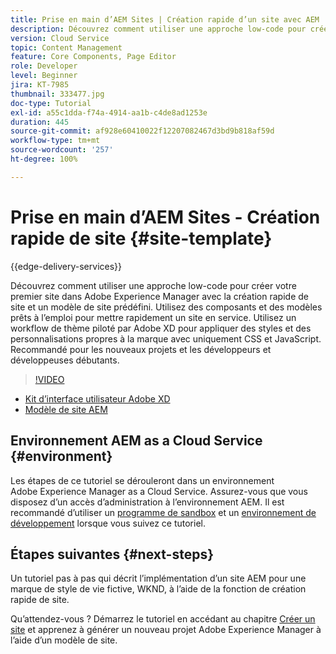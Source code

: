 ```yaml
---
title: Prise en main d’AEM Sites | Création rapide d’un site avec AEM
description: Découvrez comment utiliser une approche low-code pour créer votre premier site dans Adobe Experience Manager avec la création rapide de site et un modèle de site prédéfini. Utilisez des composants et des modèles prêts à l’emploi pour mettre rapidement un site en service. Utilisez un workflow de thème piloté par Adobe XD pour appliquer des styles et des personnalisations propres à la marque avec uniquement CSS et JavaScript. Recommandé pour les nouveaux projets et les développeurs et développeuses débutants.
version: Cloud Service
topic: Content Management
feature: Core Components, Page Editor
role: Developer
level: Beginner
jira: KT-7985
thumbnail: 333477.jpg
doc-type: Tutorial
exl-id: a55c1dda-f74a-4914-aa1b-c4de8ad1253e
duration: 445
source-git-commit: af928e60410022f12207082467d3bd9b818af59d
workflow-type: tm+mt
source-wordcount: '257'
ht-degree: 100%

---
```


# Prise en main d’AEM Sites - Création rapide de site {#site-template}

{{edge-delivery-services}}

Découvrez comment utiliser une approche low-code pour créer votre premier site dans Adobe Experience Manager avec la création rapide de site et un modèle de site prédéfini. Utilisez des composants et des modèles prêts à l’emploi pour mettre rapidement un site en service. Utilisez un workflow de thème piloté par Adobe XD pour appliquer des styles et des personnalisations propres à la marque avec uniquement CSS et JavaScript. Recommandé pour les nouveaux projets et les développeurs et développeuses débutants.

>[!VIDEO](https://video.tv.adobe.com/v/333477?quality=12&learn=on)

* [Kit d’interface utilisateur Adobe XD](https://github.com/adobe/aem-site-template-basic/blob/main/files/wireframe.xd)
* [Modèle de site AEM](https://github.com/adobe/aem-site-template-basic)

## Environnement AEM as a Cloud Service {#environment}

Les étapes de ce tutoriel se dérouleront dans un environnement Adobe Experience Manager as a Cloud Service. Assurez-vous que vous disposez d’un accès d’administration à l’environnement AEM. Il est recommandé d’utiliser un [programme de sandbox](https://experienceleague.adobe.com/docs/experience-manager-cloud-service/content/implementing/using-cloud-manager/programs/introduction-sandbox-programs.html?lang=fr) et un [environnement de développement](https://experienceleague.adobe.com/docs/experience-manager-cloud-service/implementing/using-cloud-manager/manage-environments.html?lang=fr) lorsque vous suivez ce tutoriel.

## Étapes suivantes {#next-steps}

Un tutoriel pas à pas qui décrit l’implémentation d’un site AEM pour une marque de style de vie fictive, WKND, à l’aide de la fonction de création rapide de site.

Qu’attendez-vous ? Démarrez le tutoriel en accédant au chapitre [Créer un site](create-site.md) et apprenez à générer un nouveau projet Adobe Experience Manager à l’aide d’un modèle de site.
